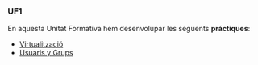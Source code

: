 ### UF1

En aquesta Unitat Formativa hem desenvolupar les seguents **práctiques**:
- [Virtualització](https://htmlpreview.github.io/?https://github.com/Alb1993/Portfoli/blob/main/Portfolio/Modulos/M01-Sistemas_Informaticos/UF1/Practica_Virtualizacion/practicavirtualizacionAlbertMontero.html)
- [Usuaris y Grups](https://htmlpreview.github.io/?https://github.com/Alb1993/Portfoli/blob/main/Portfolio/Modulos/M01-Sistemas_Informaticos/UF1/Practica_Usuarios_Grupos_Permisos/PracticaPermisosAlbertMontero.html)
